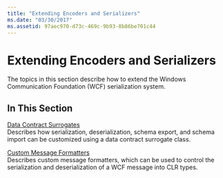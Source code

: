 ```yaml
---
title: "Extending Encoders and Serializers"
ms.date: "03/30/2017"
ms.assetid: 97aec970-d73c-469c-9b93-8b86be701c44
---
```

# Extending Encoders and Serializers
The topics in this section describe how to extend the Windows Communication Foundation (WCF) serialization system.  
  
## In This Section  
 [Data Contract Surrogates](data-contract-surrogates.md)  
 Describes how serialization, deserialization, schema export, and schema import can be customized using a data contract surrogate class.  
  
 [Custom Message Formatters](custom-message-formatters.md)  
 Describes custom message formatters, which can be used to control the serialization and deserialization of a WCF message into CLR types.
